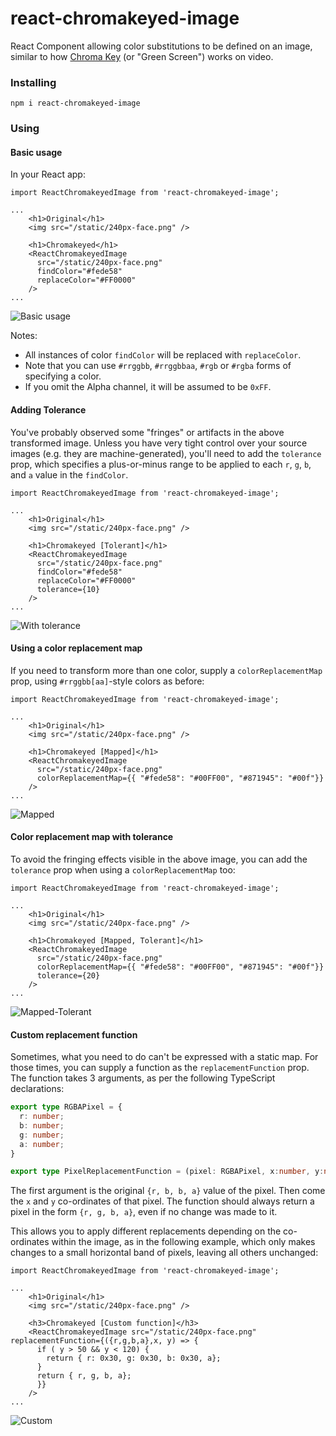 # react-chromakeyed-image
React Component allowing color substitutions to be defined on an image, similar to how [Chroma Key](https://en.wikipedia.org/wiki/Chroma_key) (or "Green Screen") works on video.

### Installing
`npm i react-chromakeyed-image`

### Using

#### Basic usage
In your React app:

```JSX
import ReactChromakeyedImage from 'react-chromakeyed-image';

...
    <h1>Original</h1>
    <img src="/static/240px-face.png" />

    <h1>Chromakeyed</h1>
    <ReactChromakeyedImage 
      src="/static/240px-face.png" 
      findColor="#fede58" 
      replaceColor="#FF0000" 
    />
...
```
![Basic usage](https://raw.githubusercontent.com/themillhousegroup/react-chromakeyed-image/master/docs/images/basic.png)

Notes:
- All instances of color `findColor` will be replaced with `replaceColor`.
- Note that you can use `#rrggbb`, `#rrggbbaa`, `#rgb` or `#rgba` forms of specifying a color.
- If you omit the Alpha channel, it will be assumed to be `0xFF`.

#### Adding Tolerance
You've probably observed some "fringes" or artifacts in the above transformed image. Unless you have very tight control over your source images (e.g. they are machine-generated), you'll need to add the `tolerance` prop, which specifies a plus-or-minus range to be applied to each `r`, `g`, `b`, and `a` value in the `findColor`.


```JSX
import ReactChromakeyedImage from 'react-chromakeyed-image';

...
    <h1>Original</h1>
    <img src="/static/240px-face.png" />

    <h1>Chromakeyed [Tolerant]</h1>
    <ReactChromakeyedImage 
      src="/static/240px-face.png" 
      findColor="#fede58" 
      replaceColor="#FF0000" 
      tolerance={10}
    />
...
```
![With tolerance](https://raw.githubusercontent.com/themillhousegroup/react-chromakeyed-image/master/docs/images/tolerant.png)

#### Using a color replacement map 
If you need to transform more than one color, supply a `colorReplacementMap` prop, using `#rrggbb[aa]`-style colors as before:

```JSX
import ReactChromakeyedImage from 'react-chromakeyed-image';

...
    <h1>Original</h1>
    <img src="/static/240px-face.png" />

    <h1>Chromakeyed [Mapped]</h1>
    <ReactChromakeyedImage 
      src="/static/240px-face.png" 
      colorReplacementMap={{ "#fede58": "#00FF00", "#871945": "#00f"}}
    />
...
```
![Mapped](https://raw.githubusercontent.com/themillhousegroup/react-chromakeyed-image/master/docs/images/mapped.png)


#### Color replacement map with tolerance
To avoid the fringing effects visible in the above image, you can add the `tolerance` prop when using a `colorReplacementMap` too:

```JSX
import ReactChromakeyedImage from 'react-chromakeyed-image';

...
    <h1>Original</h1>
    <img src="/static/240px-face.png" />

    <h1>Chromakeyed [Mapped, Tolerant]</h1>
    <ReactChromakeyedImage 
      src="/static/240px-face.png" 
      colorReplacementMap={{ "#fede58": "#00FF00", "#871945": "#00f"}}
      tolerance={20} 
    />
...
```
![Mapped-Tolerant](https://raw.githubusercontent.com/themillhousegroup/react-chromakeyed-image/master/docs/images/mapped-tolerant.png)

#### Custom replacement function
Sometimes, what you need to do can't be expressed with a static map. For those times, you can supply a function as the `replacementFunction` prop. The function takes 3 arguments, as per the following TypeScript declarations:

```TypeScript
export type RGBAPixel = {
  r: number; 
  b: number; 
  g: number;
  a: number;
}

export type PixelReplacementFunction = (pixel: RGBAPixel, x:number, y:number) => RGBAPixel;
```
The first argument is the original `{r, b, b, a}` value of the pixel. Then come the `x` and `y` co-ordinates of that pixel. The function should always return a pixel in the form `{r, g, b, a}`, even if no change was made to it.

This allows you to apply different replacements depending on the co-ordinates within the image, as in the following example, which only makes changes to a small horizontal band of pixels, leaving all others unchanged:

```JSX
import ReactChromakeyedImage from 'react-chromakeyed-image';

...
    <h1>Original</h1>
    <img src="/static/240px-face.png" />

    <h3>Chromakeyed [Custom function]</h3>
    <ReactChromakeyedImage src="/static/240px-face.png" replacementFunction={({r,g,b,a},x, y) => { 
      if ( y > 50 && y < 120) {
        return { r: 0x30, g: 0x30, b: 0x30, a};
      }
      return { r, g, b, a};
      }}
    />
...
```
![Custom](https://raw.githubusercontent.com/themillhousegroup/react-chromakeyed-image/master/docs/images/custom.png)







